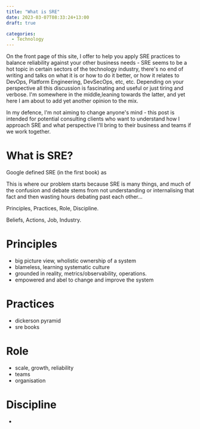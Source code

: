 ```yaml
---
title: "What is SRE"
date: 2023-03-07T08:33:24+13:00
draft: true

categories:
  - Technology
---
```


On the front page of this site, I offer to help you apply SRE practices to balance reliability against your other business needs -
SRE seems to be a hot topic in certain sectors of the technology industry, there's no end of writing and talks on what it is or how to do it better, or how it relates to DevOps, Platform Engineering, DevSecOps, etc, etc. Depending on your perspective all this discussion is fascinating and useful or just tiring and verbose. I'm somewhere in the middle,leaning towards the latter, and yet here I am about to add yet another opinion to the mix.

In my defence, I'm not aiming to change anyone's mind - this post is intended for potential consulting clients who want to understand how I approach SRE and what perspective I'll bring to their business and teams if we work together.


# What is SRE?

Google defined SRE (in the first book) as

This is where our problem starts because SRE is many things, and much of the confusion and debate stems from not understanding or internalising that fact and then wasting hours debating past each other...

Principles, Practices, Role, Discipline.

Beliefs, Actions, Job, Industry.


# Principles

- big picture view, wholistic ownership of a system
- blameless, learning systematic culture
- grounded in reality, metrics/observability, operations.
- empowered and abel to change and improve the system

# Practices

 - dickerson pyramid
 - sre books

# Role

 - scale, growth, reliability
 - teams
 - organisation

# Discipline

 -